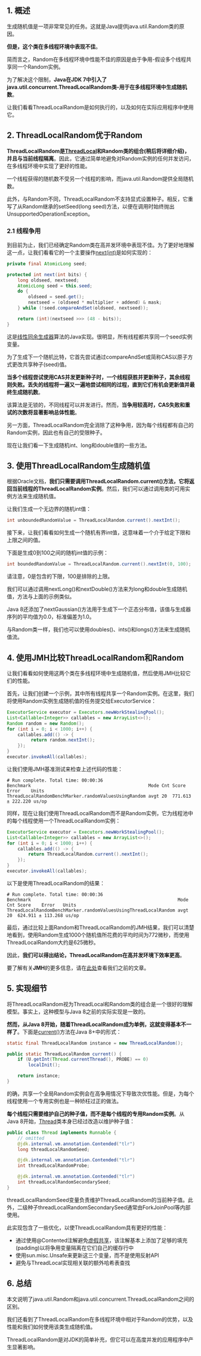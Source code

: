 ## 1. 概述

生成随机值是一项非常常见的任务。这就是Java提供java.util.Random类的原因。

**但是，这个类在多线程环境中表现不佳**。

简而言之，Random在多线程环境中性能不佳的原因是由于争用-假设多个线程共享同一个Random实例。

为了解决这个限制，**Java在JDK 7中引入了java.util.concurrent.ThreadLocalRandom类-用于在多线程环境中生成随机数**。

让我们看看ThreadLocalRandom是如何执行的，以及如何在实际应用程序中使用它。

## 2. ThreadLocalRandom优于Random

**ThreadLocalRandom是[ThreadLocal](https://www.baeldung.com/java-threadlocal)和Random类的组合(稍后将详细介绍)，并且与当前线程隔离**。因此，它通过简单地避免对Random实例的任何并发访问，在多线程环境中实现了更好的性能。

一个线程获得的随机数不受另一个线程的影响，而java.util.Random提供全局随机数。

此外，与Random不同，ThreadLocalRandom不支持显式设置种子。相反，它重写了从Random继承的setSeed(long seed)方法，以便在调用时始终抛出UnsupportedOperationException。

### 2.1 线程争用

到目前为止，我们已经确定Random类在高并发环境中表现不佳。为了更好地理解这一点，让我们看看它的一个主要操作[next(int)](https://github.com/openjdk/jdk/blob/a8a2246158bc53414394b007cbf47413e62d942e/src/java.base/share/classes/java/util/Random.java#L198)是如何实现的：

```java
private final AtomicLong seed;

protected int next(int bits) {
    long oldseed, nextseed;
    AtomicLong seed = this.seed;
    do {
        oldseed = seed.get();
        nextseed = (oldseed * multiplier + addend) & mask;
    } while (!seed.compareAndSet(oldseed, nextseed));

    return (int)(nextseed >>> (48 - bits));
}
```

这是[线性同余生成器](https://en.wikipedia.org/wiki/Linear_congruential_generator)算法的Java实现。很明显，所有线程都共享同一个seed实例变量。

为了生成下一个随机比特，它首先尝试通过compareAndSet或简称CAS以原子方式更改共享种子(seed)值。

**当多个线程尝试使用CAS并发更新种子时，一个线程获胜并更新种子，其余线程则失败。丢失的线程将一遍又一遍地尝试相同的过程，直到它们有机会更新值并最终生成随机数**。

该算法是无锁的，不同线程可以并发进行。然而，**当争用较高时，CAS失败和重试的次数将显著影响总体性能**。

另一方面，ThreadLocalRandom完全消除了这种争用，因为每个线程都有自己的Random实例，因此也有自己的受限种子。

现在让我们看一下生成随机int、long和double值的一些方法。

## 3. 使用ThreadLocalRandom生成随机值

根据Oracle文档，**我们只需要调用ThreadLocalRandom.current()方法，它将返回当前线程的ThreadLocalRandom实例**。然后，我们可以通过调用类的可用实例方法来生成随机值。

让我们生成一个无边界的随机int值：

```java
int unboundedRandomValue = ThreadLocalRandom.current().nextInt();
```

接下来，让我们看看如何生成一个随机有界int值，这意味着一个介于给定下限和上限之间的值。

下面是生成0到100之间的随机int值的示例：

```java
int boundedRandomValue = ThreadLocalRandom.current().nextInt(0, 100);
```

请注意，0是包含的下限，100是排除的上限。

我们可以通过调用nextLong()和nextDouble()方法来为long和double生成随机值，方法与上面的示例类似。

Java 8还添加了nextGaussian()方法用于生成下一个正态分布值，该值与生成器序列的平均值为0.0，标准偏差为1.0。

与Random类一样，我们也可以使用doubles()、ints()和longs()方法来生成随机值流。

## 4. 使用JMH比较ThreadLocalRandom和Random

让我们看看如何使用这两个类在多线程环境中生成随机值，然后使用JMH比较它们的性能。

首先，让我们创建一个示例，其中所有线程共享一个Random实例。在这里，我们将使用Random实例生成随机值的任务提交给ExecutorService：

```java
ExecutorService executor = Executors.newWorkStealingPool();
List<Callable<Integer>> callables = new ArrayList<>();
Random random = new Random();
for (int i = 0; i < 1000; i++) {
    callables.add(() -> {
         return random.nextInt();
    });
}
executor.invokeAll(callables);
```

让我们使用JMH基准测试来检查上述代码的性能：

```shell
# Run complete. Total time: 00:00:36
Benchmark                                            Mode Cnt Score    Error    Units
ThreadLocalRandomBenchMarker.randomValuesUsingRandom avgt 20  771.613 ± 222.220 us/op
```

同样，现在让我们使用ThreadLocalRandom而不是Random实例，它为线程池中的每个线程使用一个ThreadLocalRandom实例：

```java
ExecutorService executor = Executors.newWorkStealingPool();
List<Callable<Integer>> callables = new ArrayList<>();
for (int i = 0; i < 1000; i++) {
    callables.add(() -> {
        return ThreadLocalRandom.current().nextInt();
    });
}
executor.invokeAll(callables);
```

以下是使用ThreadLocalRandom的结果：

```shell
# Run complete. Total time: 00:00:36
Benchmark                                                       Mode Cnt Score    Error   Units
ThreadLocalRandomBenchMarker.randomValuesUsingThreadLocalRandom avgt 20  624.911 ± 113.268 us/op
```

最后，通过比较上面Random和ThreadLocalRandom的JMH结果，我们可以清楚地看到，使用Random生成1000个随机值所花费的平均时间为772微秒，而使用ThreadLocalRandom大约是625微秒。

因此，**我们可以得出结论，ThreadLocalRandom在高并发环境下效率更高**。

要了解有关**JMH**的更多信息，请在[此处](https://www.baeldung.com/java-microbenchmark-harness)查看我们之前的文章。

## 5. 实现细节

将ThreadLocalRandom视为ThreadLocal和Random类的组合是一个很好的理解模型。事实上，这种模型与Java 8之前的实际实现是一致的。

**然而，从Java 8开始，随着ThreadLocalRandom成为单例，这就变得基本不一样了**。下面是[current()](https://github.com/openjdk/jdk14u/blob/89deef4dd8b7aac7c3cea6e13c494a438d34d4c4/src/java.base/share/classes/java/util/concurrent/ThreadLocalRandom.java#L176)方法在Java 8+中的形式：

```java
static final ThreadLocalRandom instance = new ThreadLocalRandom();

public static ThreadLocalRandom current() {
    if (U.getInt(Thread.currentThread(), PROBE) == 0)
        localInit();

    return instance;
}
```

的确，共享一个全局Random实例会在高争用情况下导致次优性能。但是，为每个线程使用一个专用实例也是一种矫枉过正的做法。

**每个线程只需要维护自己的种子值，而不是每个线程的专用Random实例**。从Java 8开始，[Thread](https://github.com/openjdk/jdk14u/blob/d48548f5b7713e0d51b107a5e2dfd60383edbd88/src/java.base/share/classes/java/lang/Thread.java#L2059)类本身已经过改造以维护种子值：

```java
public class Thread implements Runnable {
    // omitted
    @jdk.internal.vm.annotation.Contended("tlr")
    long threadLocalRandomSeed;

    @jdk.internal.vm.annotation.Contended("tlr")
    int threadLocalRandomProbe;

    @jdk.internal.vm.annotation.Contended("tlr")
    int threadLocalRandomSecondarySeed;
}
```

threadLocalRandomSeed变量负责维护ThreadLocalRandom的当前种子值。此外，二级种子threadLocalRandomSecondarySeed通常由ForkJoinPool等内部使用。

此实现包含了一些优化，以使ThreadLocalRandom具有更好的性能：

+ 通过使用@Contented注解避免[虚假共享](https://alidg.me/blog/2020/4/24/thread-local-random#false-sharing)，该注解基本上添加了足够的填充(padding)以将争用变量隔离在它们自己的缓存行中
+ 使用sun.misc.Unsafe来更新这三个变量，而不是使用反射API
+ 避免与ThreadLocal实现相关联的额外哈希表查找

## 6. 总结

本文说明了java.util.Random和java.util.concurrent.ThreadLocalRandom之间的区别。

我们还看到了ThreadLocalRandom在多线程环境中相对于Random的优势，以及性能和我们如何使用该类生成随机值。

ThreadLocalRandom是对JDK的简单补充，但它可以在高度并发的应用程序中产生显著影响。